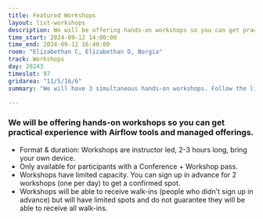 ```yaml
---
title: Featured Workshops
layout: list-workshops
description: We will be offering hands-on workshops so you can get practical experience with Airflow tools and managed offerings.
time_start: 2024-09-12 14:00:00
time_end: 2024-09-12 16:40:00
room: "Elizabethan C, Elizabethan D, Borgia"
track: Workshops
day: 20243
timeslot: 97
gridarea: "11/5/16/6"
summary: "We will have 3 simultaneous hands-on workshops. Follow the link for details and to sign up."

---
```


### We will be offering hands-on workshops so you can get practical experience with Airflow tools and managed offerings.

* Format & duration: Workshops are instructor led, 2-3 hours long, bring your own device.
* Only available for participants with a Conference + Workshop pass.
* Workshops have limited capacity. You can sign up in advance for 2 workshops (one per day) to get a confirmed spot.
* Workshops will be able to receive walk-ins (people who didn't sign up in advance) but will have limited spots and do not guarantee they will be able to receive all walk-ins.

